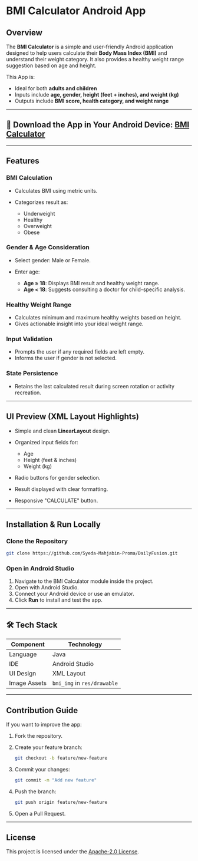 # BMI Calculator Android App

## Overview

The **BMI Calculator** is a simple and user-friendly Android application designed to help users calculate their **Body Mass Index (BMI)** and understand their weight category. It also provides a healthy weight range suggestion based on age and height.

This App is:
  * Ideal for both **adults and children**
  * Inputs include **age, gender, height (feet + inches), and weight (kg)**
  * Outputs include **BMI score, health category, and weight range**

---

## 🔗 Download the App in Your Android Device: [BMI Calculator](https://drive.google.com/file/d/19OvKNK18csIdx0ncXNSo6LmoOSsryco4/view?usp=sharing)

---

## Features

### BMI Calculation

* Calculates BMI using metric units.
* Categorizes result as:

  * Underweight
  * Healthy
  * Overweight
  * Obese

### Gender & Age Consideration

* Select gender: Male or Female.
* Enter age:

  * **Age ≥ 18**: Displays BMI result and healthy weight range.
  * **Age < 18**: Suggests consulting a doctor for child-specific analysis.

### Healthy Weight Range

* Calculates minimum and maximum healthy weights based on height.
* Gives actionable insight into your ideal weight range.

### Input Validation

* Prompts the user if any required fields are left empty.
* Informs the user if gender is not selected.

### State Persistence

* Retains the last calculated result during screen rotation or activity recreation.

---

## UI Preview (XML Layout Highlights)

* Simple and clean **LinearLayout** design.
* Organized input fields for:

  * Age
  * Height (feet & inches)
  * Weight (kg)
* Radio buttons for gender selection.
* Result displayed with clear formatting.
* Responsive "CALCULATE" button.

---

## Installation & Run Locally

### Clone the Repository

```bash
git clone https://github.com/Syeda-Mahjabin-Proma/DailyFusion.git
```

### Open in Android Studio

1. Navigate to the BMI Calculator module inside the project.
2. Open with Android Studio.
3. Connect your Android device or use an emulator.
4. Click **Run** to install and test the app.

---

## 🛠️ Tech Stack

| Component    | Technology                  |
| ------------ | --------------------------- |
| Language     | Java                        |
| IDE          | Android Studio              |
| UI Design    | XML Layout                  |
| Image Assets | `bmi_img` in `res/drawable` |

---

## Contribution Guide

If you want to improve the app:
1. Fork the repository.
2. Create your feature branch:

   ```bash
   git checkout -b feature/new-feature
   ```
3. Commit your changes:

   ```bash
   git commit -m "Add new feature"
   ```
4. Push the branch:

   ```bash
   git push origin feature/new-feature
   ```
5. Open a Pull Request.

---

## License

This project is licensed under the [Apache-2.0 License](https://www.apache.org/licenses/).
